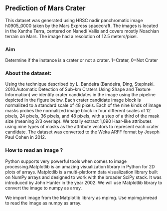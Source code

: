 ## Prediction of Mars Crater
This dataset was generated using HRSC nadir panchromatic image h0905_0000 taken by the Mars Express spacecraft. The images is located in the Xanthe Terra, centered on Nanedi Vallis and covers mostly Noachian terrain on Mars. The image had a resolution of 12.5 meters/pixel.


### Aim
Determine if the instance is a crater or not a crater. 1=Crater, 0=Not Crater


### About the dataset:
Using the technique described by L. Bandeira (Bandeira, Ding, Stepinski. 2010.Automatic Detection of Sub-km Craters Using Shape and Texture Information) we identify crater candidates in the image using the pipeline depicted in the figure below. Each crater candidate image block is normalized to a standard scale of 48 pixels. Each of the nine kinds of image masks probes the normalized image block in four different scales of 12 pixels, 24 pixels, 36 pixels, and 48 pixels, with a step of a third of the mask size (meaning 2/3 overlap). We totally extract 1,090 Haar-like attributes using nine types of masks as the attribute vectors to represent each crater candidate. The dataset was converted to the Weka ARFF format by Joseph Paul Cohen in 2012.

### How to read an image ?
Python supports very powerful tools when comes to image processing.Matplotlib is an amazing visualization library in Python for 2D plots of arrays. Matplotlib is a multi-platform data visualization library built on NumPy arrays and designed to work with the broader SciPy stack. It was introduced by John Hunter in the year 2002. We will use Matplotlib library to convert the image to numpy as array.

We import image from the Matplotlib library as mpimg.
Use mpimg.imread to read the image as numpy as array.
